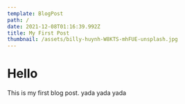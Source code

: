 ```yaml
---
template: BlogPost
path: /
date: 2021-12-08T01:16:39.992Z
title: My First Post
thumbnail: /assets/billy-huynh-W8KTS-mhFUE-unsplash.jpg
---
```

# Hello 

This is my first blog post. yada yada yada
